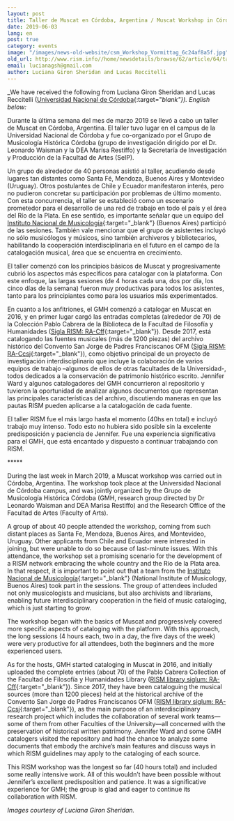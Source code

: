 ```yaml
---
layout: post
title: Taller de Muscat en Córdoba, Argentina / Muscat Workshop in Córdoba, Argentina
date: 2019-06-03
lang: en
post: true
category: events
image: "/images/news-old-website/csm_Workshop_Vormittag_6c24af8a5f.jpg"
old_url: http://www.rism.info//home/newsdetails/browse/62/article/64/taller-de-muscat-en-cordoba-argentina-muscat-workshop-in-cordoba-argentina.html
email: lucianagsh@gmail.com
author: Luciana Giron Sheridan and Lucas Reccitelli
---
```


_We have received the following from Luciana Giron Sheridan and Lucas Reccitelli ([Universidad Nacional de Córdoba](https://www.unc.edu.ar/){:target="_blank"}). English below:_

Durante la última semana del mes de marzo 2019 se llevó a cabo un taller de Muscat en Córdoba, Argentina. El taller tuvo lugar en el campus de la Universidad Nacional de Córdoba y fue co-organizado por el Grupo de Musicología Histórica Córdoba (grupo de investigación dirigido por el Dr. Leonardo Waisman y la DEA Marisa Restiffo) y la Secretaría de Investigación y Producción de la Facultad de Artes (SeIP).

Un grupo de alrededor de 40 personas asistió al taller, acudiendo desde lugares tan distantes como Santa Fé, Mendoza, Buenos Aires y Montevideo (Uruguay). Otros postulantes de Chile y Ecuador manifestaron interés, pero no pudieron concretar su participación por problemas de último momento. Con esta concurrencia, el taller se estableció como un escenario prometedor para el desarrollo de una red de trabajo en todo el país y el área del Río de la Plata. En ese sentido, es importante señalar que un equipo del [Instituto Nacional de Musicología](https://inmcv.cultura.gob.ar/){:target="_blank"} (Buenos Aires) participó de las sesiones. También vale mencionar que el grupo de asistentes incluyó no sólo musicólogos y músicos, sino también archiveros y bibliotecarios, habilitando la cooperación interdisciplinaria en el futuro en el campo de la catalogación musical, área que se encuentra en crecimiento.

El taller comenzó con los principios básicos de Muscat y progresivamente cubrió los aspectos más específicos para catalogar con la plataforma. Con este enfoque, las largas sesiones (de 4 horas cada una, dos por día, los cinco días de la semana) fueron muy productivas para todos los asistentes, tanto para los principiantes como para los usuarios más experimentados.

En cuanto a los anfitriones, el GMH comenzó a catalogar en Muscat en 2016, y en primer lugar cargó las entradas completas (alrededor de 70) de la Colección Pablo Cabrera de la Biblioteca de la Facultad de Filosofía y Humanidades ([Sigla RISM: RA-Cff](https://opac.rism.info/search?View=rism&siglum=RA-Cff&Language=es){:target="_blank"}). Desde 2017, está catalogando las fuentes musicales (más de 1200 piezas) del archivo histórico del Convento San Jorge de Padres Franciscanos OFM ([Sigla RISM: RA-Ccsj](https://opac.rism.info/search?View=rism&siglum=RA-Ccsj&Language=es){:target="_blank"}), como objetivo principal de un proyecto de investigación interdisciplinario que incluye la colaboración de varios equipos de trabajo –algunos de ellos de otras facultades de la Universidad-, todos dedicados a la conservación de patrimonio histórico escrito. Jennifer Ward y algunos catalogadores del GMH concurrieron al repositorio y tuvieron la oportunidad de analizar algunos documentos que representan las principales características del archivo, discutiendo maneras en que las pautas RISM pueden aplicarse a la catalogación de cada fuente.

El taller RISM fue el más largo hasta el momento (40hs en total) e incluyó trabajo muy intenso. Todo esto no hubiera sido posible sin la excelente predisposición y paciencia de Jennifer. Fue una experiencia significativa para el GMH, que está encantado y dispuesto a continuar trabajando con RISM.

\*\*\*\*\*

During the last week in March 2019, a Muscat workshop was carried out in Córdoba, Argentina. The workshop took place at the Universidad Nacional de Córdoba campus, and was jointly organized by the Grupo de Musicología Histórica Córdoba (GMH, research group directed by Dr Leonardo Waisman and DEA Marisa Restiffo) and the Research Office of the Facultad de Artes (Faculty of Arts).

A group of about 40 people attended the workshop, coming from such distant places as Santa Fe, Mendoza, Buenos Aires, and Montevideo, Uruguay. Other applicants from Chile and Ecuador were interested in joining, but were unable to do so because of last-minute issues. With this attendance, the workshop set a promising scenario for the development of a RISM network embracing the whole country and the Río de la Plata area. In that respect, it is important to point out that a team from the [Instituto Nacional de Musicología](https://inmcv.cultura.gob.ar/){:target="_blank"} (National Institute of Musicology, Buenos Aires) took part in the sessions. The group of attendees included not only musicologists and musicians, but also archivists and librarians, enabling future interdisciplinary cooperation in the field of music cataloging, which is just starting to grow.

The workshop began with the basics of Muscat and progressively covered more specific aspects of cataloging with the platform. With this approach, the long sessions (4 hours each, two in a day, the five days of the week) were very productive for all attendees, both the beginners and the more experienced users.

As for the hosts, GMH started cataloging in Muscat in 2016, and initially uploaded the complete entries (about 70) of the Pablo Cabrera Collection of the Facultad de Filosofía y Humanidades Library ([RISM library siglum: RA-Cff](https://opac.rism.info/search?View=rism&siglum=RA-Cff&Language=es){:target="_blank"}). Since 2017, they have been cataloguing the musical sources (more than 1200 pieces) held at the historical archive of the Convento San Jorge de Padres Franciscanos OFM ([RISM library siglum: RA-Ccsj](https://opac.rism.info/search?View=rism&siglum=RA-Ccsj&Language=es){:target="_blank"}), as the main purpose of an interdisciplinary research project which includes the collaboration of several work teams—some of them from other Faculties of the University—all concerned with the preservation of historical written patrimony. Jennifer Ward and some GMH catalogers visited the repository and had the chance to analyze some documents that embody the archive’s main features and discuss ways in which RISM guidelines may apply to the cataloging of each source.

This RISM workshop was the longest so far (40 hours total) and included some really intensive work. All of this wouldn’t have been possible without Jennifer’s excellent predisposition and patience. It was a significative experience for GMH; the group is glad and eager to continue its collaboration with RISM.

_Images courtesy of Luciana Giron Sheridan._

